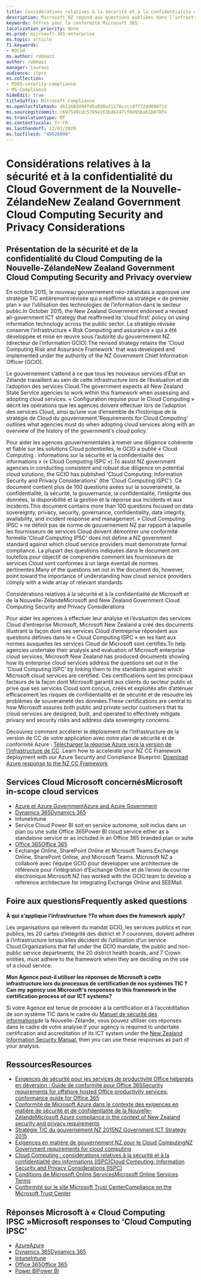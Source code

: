 ```yaml
---
title: Considérations relatives à la sécurité et à la confidentialité du Cloud Government de la Nouvelle-Zélande
description: Microsoft NZ répond aux questions publiées dans l’infrastructure Cloud Computing Nouvelle-Zélande.
keywords: Offres pour la conformité Microsoft 365
localization_priority: None
ms.prod: microsoft-365-enterprise
ms.topic: article
f1.keywords:
- NOCSH
ms.author: robmazz
author: robmazz
manager: laurawi
audience: itpro
ms.collection:
- M365-security-compliance
- MS-Compliance
hideEdit: true
titleSuffix: Microsoft Compliance
ms.openlocfilehash: db1168d494fd5a8d0a31176ccccdff72dd096f1d
ms.sourcegitcommit: c697549cdc5785e163bd6147cf0d95ba61b078fe
ms.translationtype: MT
ms.contentlocale: fr-FR
ms.lasthandoff: 12/01/2020
ms.locfileid: "49528890"
---
```

# <a name="new-zealand-government-cloud-computing-security-and-privacy-considerations"></a><span data-ttu-id="69e76-104">Considérations relatives à la sécurité et à la confidentialité du Cloud Government de la Nouvelle-Zélande</span><span class="sxs-lookup"><span data-stu-id="69e76-104">New Zealand Government Cloud Computing Security and Privacy Considerations</span></span>

## <a name="new-zealand-government-cloud-computing-security-and-privacy-overview"></a><span data-ttu-id="69e76-105">Présentation de la sécurité et de la confidentialité du Cloud Computing de la Nouvelle-Zélande</span><span class="sxs-lookup"><span data-stu-id="69e76-105">New Zealand Government Cloud Computing Security and Privacy overview</span></span>

<span data-ttu-id="69e76-106">En octobre 2015, le nouveau gouvernement néo-zélandais a approuvé une stratégie TIC entièrement révisée qui a réaffirmé sa stratégie « de premier plan » sur l’utilisation des technologies de l’information dans le secteur public.</span><span class="sxs-lookup"><span data-stu-id="69e76-106">In October 2015, the New Zealand Government endorsed a revised all-government ICT strategy that reaffirmed its 'cloud first' policy on using information technology across the public sector.</span></span> <span data-ttu-id="69e76-107">La stratégie révisée conserve l’infrastructure « Risk Computing and assurance » qui a été développée et mise en œuvre sous l’autorité du gouvernement NZ (directeur de l’information GCIO).</span><span class="sxs-lookup"><span data-stu-id="69e76-107">The revised strategy retains the 'Cloud Computing Risk and Assurance Framework' that was developed and implemented under the authority of the NZ Government Chief Information Officer (GCIO).</span></span>

<span data-ttu-id="69e76-108">Le gouvernement s’attend à ce que tous les nouveaux services d’État en Zélande travaillent au sein de cette infrastructure lors de l’évaluation et de l’adoption des services Cloud.</span><span class="sxs-lookup"><span data-stu-id="69e76-108">The government expects all New Zealand State Service agencies to work within this framework when assessing and adopting cloud services.</span></span> <span data-ttu-id="69e76-109">« Configuration requise pour le Cloud Computing » décrit les opérations que les agences doivent effectuer lors de l’adoption des services Cloud, ainsi qu’une vue d’ensemble de l’historique de la stratégie de Cloud du gouvernement.</span><span class="sxs-lookup"><span data-stu-id="69e76-109">'Requirements for Cloud Computing' outlines what agencies must do when adopting cloud services along with an overview of the history of the government's cloud policy.</span></span>

<span data-ttu-id="69e76-110">Pour aider les agences gouvernementales à mener une diligence cohérente et fiable sur les solutions Cloud potentielles, le GCIO a publié « Cloud Computing : informations sur la sécurité et la confidentialité des informations » (« Cloud Computing ISPC »).</span><span class="sxs-lookup"><span data-stu-id="69e76-110">To assist NZ government agencies in conducting consistent and robust due diligence on potential cloud solutions, the GCIO has published 'Cloud Computing: Information Security and Privacy Considerations' (the 'Cloud Computing ISPC').</span></span> <span data-ttu-id="69e76-111">Ce document contient plus de 100 questions axées sur la souveraineté, la confidentialité, la sécurité, la gouvernance, la confidentialité, l’intégrité des données, la disponibilité et la gestion et la réponse aux incidents et aux incidents.</span><span class="sxs-lookup"><span data-stu-id="69e76-111">This document contains more than 100 questions focused on data sovereignty, privacy, security, governance, confidentiality, data integrity, availability, and incident response and management.</span></span> <span data-ttu-id="69e76-112">« Cloud Computing IPSC » ne définit pas de norme de gouvernement NZ par rapport à laquelle les fournisseurs de services Cloud doivent démontrer une conformité formelle.</span><span class="sxs-lookup"><span data-stu-id="69e76-112">'Cloud Computing IPSC' does not define a NZ government standard against which cloud service providers must demonstrate formal compliance.</span></span> <span data-ttu-id="69e76-113">La plupart des questions indiquées dans le document ont toutefois pour objectif de comprendre comment les fournisseurs de services Cloud sont conformes à un large éventail de normes pertinentes.</span><span class="sxs-lookup"><span data-stu-id="69e76-113">Many of the questions set out in the document do, however, point toward the importance of understanding how cloud service providers comply with a wide array of relevant standards.</span></span>

<span data-ttu-id="69e76-114">Considérations relatives à la sécurité et à la confidentialité de Microsoft et de la Nouvelle-Zélande</span><span class="sxs-lookup"><span data-stu-id="69e76-114">Microsoft and New Zealand Government Cloud Computing Security and Privacy Considerations</span></span>

<span data-ttu-id="69e76-115">Pour aider les agences à effectuer leur analyse et l’évaluation des services Cloud d’entreprise Microsoft, Microsoft New Zealand a créé des documents illustrant la façon dont ses services Cloud d’entreprise répondent aux questions définies dans le « Cloud Computing ISPC » en les liant aux normes auxquelles les services Cloud de Microsoft sont certifiés.</span><span class="sxs-lookup"><span data-stu-id="69e76-115">To help agencies undertake their analysis and evaluation of Microsoft enterprise cloud services, Microsoft New Zealand has produced documents showing how its enterprise cloud services address the questions set out in the 'Cloud Computing ISPC' by linking them to the standards against which Microsoft cloud services are certified.</span></span> <span data-ttu-id="69e76-116">Ces certifications sont les principaux facteurs de la façon dont Microsoft garantit aux clients du secteur public et privé que ses services Cloud sont conçus, créés et exploités afin d’atténuer efficacement les risques de confidentialité et de sécurité et de résoudre les problèmes de souveraineté des données.</span><span class="sxs-lookup"><span data-stu-id="69e76-116">These certifications are central to how Microsoft assures both public and private sector customers that its cloud services are designed, built, and operated to effectively mitigate privacy and security risks and address data sovereignty concerns.</span></span>

<span data-ttu-id="69e76-117">Découvrez comment accélérer le déploiement de l’infrastructure de la version de CC de votre application avec notre plan de sécurité et de conformité Azure : [Télécharger la réponse Azure vers la version de l’infrastructure de CC](https://gallery.technet.microsoft.com/Response-to-GCIO-Cloud-e117bbb9) .</span><span class="sxs-lookup"><span data-stu-id="69e76-117">Learn how to accelerate your NZ CC Framework deployment with our Azure Security and Compliance Blueprint: [Download Azure response to the NZ CC Framework](https://gallery.technet.microsoft.com/Response-to-GCIO-Cloud-e117bbb9)</span></span>

## <a name="microsoft-in-scope-cloud-services"></a><span data-ttu-id="69e76-118">Services Cloud Microsoft concernés</span><span class="sxs-lookup"><span data-stu-id="69e76-118">Microsoft in-scope cloud services</span></span>

- [<span data-ttu-id="69e76-119">Azure et Azure Government</span><span class="sxs-lookup"><span data-stu-id="69e76-119">Azure and Azure Government</span></span>](https://aka.ms/AzureCompliance)
- [<span data-ttu-id="69e76-120">Dynamics 365</span><span class="sxs-lookup"><span data-stu-id="69e76-120">Dynamics 365</span></span>](https://aka.ms/d365-compliance-list)
- <span data-ttu-id="69e76-121">Intune</span><span class="sxs-lookup"><span data-stu-id="69e76-121">Intune</span></span>
- <span data-ttu-id="69e76-122">Service Cloud Power BI soit en service autonome, soit inclus dans un plan ou une suite Office 365</span><span class="sxs-lookup"><span data-stu-id="69e76-122">Power BI cloud service either as a standalone service or as included in an Office 365 branded plan or suite</span></span>
- [<span data-ttu-id="69e76-123">Office 365</span><span class="sxs-lookup"><span data-stu-id="69e76-123">Office 365</span></span>](https://go.microsoft.com/fwlink/p/?LinkID=2077751)
- <span data-ttu-id="69e76-124">Exchange Online, SharePoint Online et Microsoft Teams.</span><span class="sxs-lookup"><span data-stu-id="69e76-124">Exchange Online, SharePoint Online, and Microsoft Teams.</span></span> <span data-ttu-id="69e76-125">Microsoft NZ a collaboré avec l’équipe GCIO pour développer une architecture de référence pour l’intégration d’Exchange Online et de l’envoi de courrier électronique.</span><span class="sxs-lookup"><span data-stu-id="69e76-125">Microsoft NZ has worked with the GCIO team to develop a reference architecture for integrating Exchange Online and SEEMail.</span></span>

## <a name="frequently-asked-questions"></a><span data-ttu-id="69e76-126">Foire aux questions</span><span class="sxs-lookup"><span data-stu-id="69e76-126">Frequently asked questions</span></span>

<span data-ttu-id="69e76-127">**À qui s’applique l’infrastructure ?**</span><span class="sxs-lookup"><span data-stu-id="69e76-127">**To whom does the framework apply?**</span></span>

<span data-ttu-id="69e76-128">Les organisations qui relèvent du mandat GCIO, les services publics et non publics, les 20 cartes d’intégrité des district et 7 couronnes, doivent adhérer à l’infrastructure lorsqu’elles décident de l’utilisation d’un service Cloud.</span><span class="sxs-lookup"><span data-stu-id="69e76-128">Organizations that fall under the GCIO mandate, the public and non-public service departments, the 20 district health boards, and 7 Crown entities, must adhere to the framework when they are deciding on the use of a cloud service.</span></span>

<span data-ttu-id="69e76-129">**Mon Agence peut-il utiliser les réponses de Microsoft à cette infrastructure lors du processus de certification de nos systèmes TIC ?**</span><span class="sxs-lookup"><span data-stu-id="69e76-129">**Can my agency use Microsoft's responses to this framework in the certification process of our ICT systems?**</span></span>

<span data-ttu-id="69e76-130">Si votre Agence est tenue de procéder à la certification et à l’accréditation de son système TIC dans le cadre du [Manuel de sécurité des informations](https://go.microsoft.com/fwlink/p/?linkid=2099496)de la Nouvelle-Zélande, vous pouvez utiliser ces réponses dans le cadre de votre analyse.</span><span class="sxs-lookup"><span data-stu-id="69e76-130">If your agency is required to undertake certification and accreditation of its ICT system under the [New Zealand Information Security Manual](https://go.microsoft.com/fwlink/p/?linkid=2099496), then you can use these responses as part of your analysis.</span></span>

## <a name="resources"></a><span data-ttu-id="69e76-131">Ressources</span><span class="sxs-lookup"><span data-stu-id="69e76-131">Resources</span></span>

- [<span data-ttu-id="69e76-132">Exigences de sécurité pour les services de productivité Office hébergés en déversion : Guide de conformité pour Office 365</span><span class="sxs-lookup"><span data-stu-id="69e76-132">Security requirements for offshore hosted Office productivity services: conformance guide for Office 365</span></span>](https://aka.ms/o365-gcio-conformance-guidance)
- [<span data-ttu-id="69e76-133">Conformité de Microsoft Azure dans le contexte des exigences en matière de sécurité et de confidentialité de la Nouvelle-Zélande</span><span class="sxs-lookup"><span data-stu-id="69e76-133">Microsoft Azure compliance in the context of New Zealand security and privacy requirements</span></span>](https://aka.ms/azurecompliancenewzealand)
- [<span data-ttu-id="69e76-134">Stratégie TIC du gouvernement NZ 2015</span><span class="sxs-lookup"><span data-stu-id="69e76-134">NZ Government ICT Strategy 2015</span></span>](https://www.ict.govt.nz/strategy-and-action-plan/strategy/)
- [<span data-ttu-id="69e76-135">Exigences en matière de gouvernement NZ pour le Cloud Computing</span><span class="sxs-lookup"><span data-stu-id="69e76-135">NZ Government requirements for cloud computing</span></span>](https://aka.ms/NZ-Cloud-Requirements)
- [<span data-ttu-id="69e76-136">Cloud Computing : considérations relatives à la sécurité et à la confidentialité des informations (ISPC)</span><span class="sxs-lookup"><span data-stu-id="69e76-136">Cloud Computing: Information Security and Privacy Considerations (ISPC)</span></span>](https://www.digital.govt.nz/standards-and-guidance/technology-and-architecture/cloud-services/)
- [<span data-ttu-id="69e76-137">Conditions de Microsoft Online Services</span><span class="sxs-lookup"><span data-stu-id="69e76-137">Microsoft Online Services Terms</span></span>](https://aka.ms/Online-Services-Terms)
- [<span data-ttu-id="69e76-138">Conformité sur le site Microsoft Trust Center</span><span class="sxs-lookup"><span data-stu-id="69e76-138">Compliance on the Microsoft Trust Center</span></span>](https://www.microsoft.com/trust-center/compliance/compliance-overview)

## <a name="microsoft-responses-to-cloud-computing-ipsc"></a><span data-ttu-id="69e76-139">Réponses Microsoft à « Cloud Computing IPSC »</span><span class="sxs-lookup"><span data-stu-id="69e76-139">Microsoft responses to 'Cloud Computing IPSC'</span></span>

- [<span data-ttu-id="69e76-140">Azure</span><span class="sxs-lookup"><span data-stu-id="69e76-140">Azure</span></span>](https://aka.ms/Azure-NZ-response)
- [<span data-ttu-id="69e76-141">Dynamics 365</span><span class="sxs-lookup"><span data-stu-id="69e76-141">Dynamics 365</span></span>](https://aka.ms/d365-nz-response)
- [<span data-ttu-id="69e76-142">Intune</span><span class="sxs-lookup"><span data-stu-id="69e76-142">Intune</span></span>](https://aka.ms/Intune-NZ-response)
- [<span data-ttu-id="69e76-143">Office 365</span><span class="sxs-lookup"><span data-stu-id="69e76-143">Office 365</span></span>](https://aka.ms/O365-NZ-Response)
- [<span data-ttu-id="69e76-144">Power BI</span><span class="sxs-lookup"><span data-stu-id="69e76-144">Power BI</span></span>](https://download.microsoft.com/download/5/1/7/51726B9B-2E76-49C4-9D4F-A36BF025CB93/Response-to-GCIO-105-questions-Power-BI.pdf)
